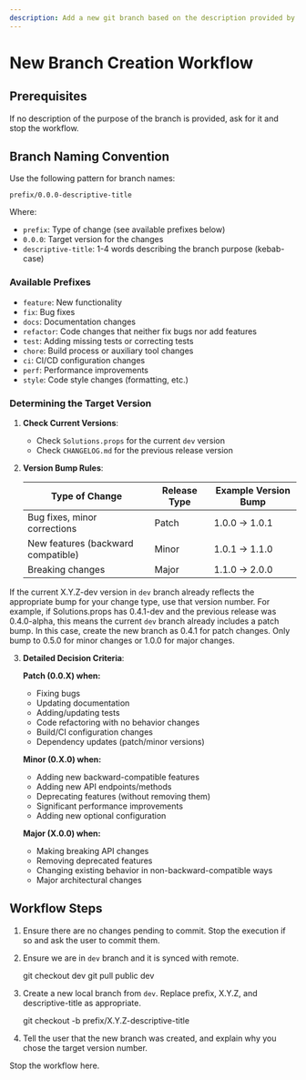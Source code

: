 ```yaml
---
description: Add a new git branch based on the description provided by the user
---
```


# New Branch Creation Workflow

## Prerequisites

If no description of the purpose of the branch is provided, ask for it and stop the workflow.

## Branch Naming Convention

Use the following pattern for branch names:

`prefix/0.0.0-descriptive-title`

Where:
- `prefix`: Type of change (see available prefixes below)
- `0.0.0`: Target version for the changes
- `descriptive-title`: 1-4 words describing the branch purpose (kebab-case)

### Available Prefixes

- `feature`: New functionality
- `fix`: Bug fixes
- `docs`: Documentation changes
- `refactor`: Code changes that neither fix bugs nor add features
- `test`: Adding missing tests or correcting tests
- `chore`: Build process or auxiliary tool changes
- `ci`: CI/CD configuration changes
- `perf`: Performance improvements
- `style`: Code style changes (formatting, etc.)

### Determining the Target Version

1. **Check Current Versions**:

   - Check `Solutions.props` for the current `dev` version
   - Check `CHANGELOG.md` for the previous release version

2. **Version Bump Rules**:

   | Type of Change | Release Type | Example Version Bump |
   |----------------|--------------|----------------------|
   | Bug fixes, minor corrections | Patch | 1.0.0 → 1.0.1 |
   | New features (backward compatible) | Minor | 1.0.1 → 1.1.0 |
   | Breaking changes | Major | 1.1.0 → 2.0.0 |

If the current X.Y.Z-dev version in `dev` branch already reflects the appropriate bump for your change type, use that version number. For example, if Solutions.props has 0.4.1-dev and the previous release was 0.4.0-alpha, this means the current `dev` branch already includes a patch bump. In this case, create the new branch as 0.4.1 for patch changes. Only bump to 0.5.0 for minor changes or 1.0.0 for major changes.

3. **Detailed Decision Criteria**:

   **Patch (0.0.X) when:**
   - Fixing bugs
   - Updating documentation
   - Adding/updating tests
   - Code refactoring with no behavior changes
   - Build/CI configuration changes
   - Dependency updates (patch/minor versions)

   **Minor (0.X.0) when:**
   - Adding new backward-compatible features
   - Adding new API endpoints/methods
   - Deprecating features (without removing them)
   - Significant performance improvements
   - Adding new optional configuration

   **Major (X.0.0) when:**
   - Making breaking API changes
   - Removing deprecated features
   - Changing existing behavior in non-backward-compatible ways
   - Major architectural changes

## Workflow Steps

1. Ensure there are no changes pending to commit. Stop the execution if so and ask the user to commit them.

2. Ensure we are in `dev` branch and it is synced with remote.

   git checkout dev
   git pull public dev

3. Create a new local branch from `dev`. Replace prefix, X.Y.Z, and descriptive-title as appropriate.

   git checkout -b prefix/X.Y.Z-descriptive-title

4. Tell the user that the new branch was created, and explain why you chose the target version number.

Stop the workflow here.